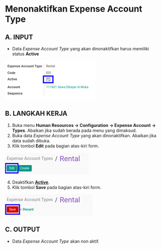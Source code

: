 # Menonaktifkan Expense Account Type

## A. INPUT

* Data *Expense Account Type* yang akan dinonaktifkan harus memiliki status **Active**

![](../../img/expense-account-type/status-active.png)

## B. LANGKAH KERJA

1. Buka menu **Human Resources -> Configuration -> Expense Account -> Types**. Abaikan jika sudah berada pada menu yang dimaksud.
2. Buka data *Expense Account Type* yang akan dinonaktifkan. Abaikan jika data sudah dibuka.
3. Klik tombol **Edit** pada bagian atas-kiri form.

![](../../img/expense-account-type/tombol-edit.png)

4. Deaktifkan **[Active](./penjelasan.md#field-active)**.
5. Klik tombol **Save** pada bagian atas-kiri form.

![](../../img/expense-account-type/tombol-simpan-modifikasi.png)

## C. OUTPUT

* Data *Expense Account Type* akan non aktif.
